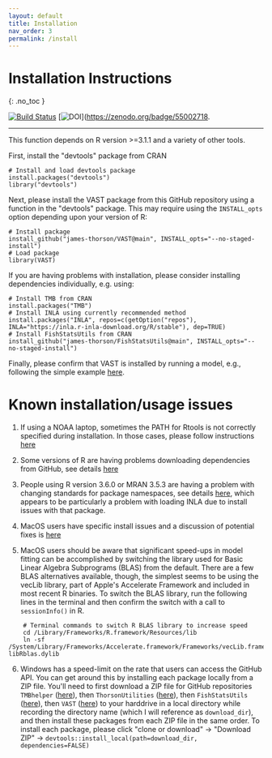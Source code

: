 ```yaml
---
layout: default
title: Installation
nav_order: 3
permalink: /install
---
```


# Installation Instructions
{: .no_toc }

[![Build Status](https://travis-ci.org/James-Thorson/VAST.svg?branch=master)](https://travis-ci.org/James-Thorson/VAST)
[![DOI](https://zenodo.org/badge/55002718.svg)](https://zenodo.org/badge/55002718.

---

This function depends on R version >=3.1.1 and a variety of other tools.

First, install the "devtools" package from CRAN

    # Install and load devtools package
    install.packages("devtools")
    library("devtools")

Next, please install the VAST package from this GitHub repository using a function in the "devtools" package.  This may require using the `INSTALL_opts` option depending upon your version of R:

    # Install package
    install_github("james-thorson/VAST@main", INSTALL_opts="--no-staged-install")
    # Load package
    library(VAST)

If you are having problems with installation, please consider installing dependencies individually, e.g. using:

    # Install TMB from CRAN
    install.packages("TMB")
    # Install INLA using currently recommended method
    install.packages("INLA", repos=c(getOption("repos"), INLA="https://inla.r-inla-download.org/R/stable"), dep=TRUE)
    # Install FishStatsUtils from CRAN
    install_github("james-thorson/FishStatsUtils@main", INSTALL_opts="--no-staged-install")

Finally, please confirm that VAST is installed by running a model, e.g., following the simple example [here](https://github.com/James-Thorson-NOAA/VAST/wiki/Index-standardization).


Known installation/usage issues
=============

1.  If using a NOAA laptop, sometimes the PATH for Rtools is not correctly specified during installation. In those cases, please follow instructions [here](https://github.com/nwfsc-assess/geostatistical_delta-GLMM/issues/50)

2.  Some versions of R are having problems downloading dependencies from GitHub, see details [here](https://github.com/James-Thorson-NOAA/FishStatsUtils/issues/21)

3.  People using R version 3.6.0 or MRAN 3.5.3 are having a problem with changing standards for package namespaces, see details [here](https://github.com/James-Thorson-NOAA/VAST/issues/189), which appears to be particularly a problem with loading INLA due to install issues with that package.

4.  MacOS users have specific install issues and a discussion of potential fixes is [here](https://github.com/James-Thorson-NOAA/VAST/issues/218#issuecomment-587105809)

5.  MacOS users should be aware that significant speed-ups in model fitting can be accomplished by switching the library used for Basic Linear Algebra Subprograms (BLAS) from the default. There are a few BLAS alternatives available, though, the simplest seems to be using the vecLib library, part of Apple's Accelerate Framework and included in most recent R binaries. To switch the BLAS library, run the following lines in the terminal and then confirm the switch with a call to `sessionInfo()` in R.

```
    # Terminal commands to switch R BLAS library to increase speed
    cd /Library/Frameworks/R.framework/Resources/lib
    ln -sf /System/Library/Frameworks/Accelerate.framework/Frameworks/vecLib.framework/Versions/Current/libBLAS.dylib libRblas.dylib
```
6.  Windows has a speed-limit on the rate that users can access the GitHub API. You can get around this by installing each package locally from a ZIP file.  You'll need to first download a ZIP file for GitHub repositories `TMBhelper` ([here](https://github.com/kaskr/TMB_contrib_R/tree/master/TMBhelper)), then `ThorsonUtilities` ([here](https://github.com/James-Thorson/utilities)), then `FishStatsUtils` ([here](https://github.com/James-Thorson-NOAA/FishStatsUtils/releases)), then `VAST` ([here](https://github.com/James-Thorson-NOAA/VAST/releases)) to your harddrive in a local directory while recording the directory name (which I will reference as `download_dir`), and then install these packages from each ZIP file in the same order. To install each package, please click "clone or download" -> "Download ZIP" -> `devtools::install_local(path=download_dir, dependencies=FALSE)`
